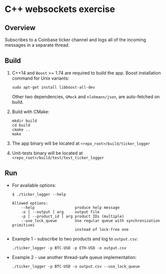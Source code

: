 C++ websockets exercise
=



Overview
-
Subscribes to a Coinbase ticker channel and logs all of the incoming messages in a separate thread.



Build
-
1. C++14 and `Boost` >= 1.74 are required to build the app. Boost installation command for Unix variants:
    ```
    sudo apt-get install libboost-all-dev
    ```
    Other two dependencies, `GMock` and `nlohmann/json`, are auto-fetched on build.

1. Build with CMake:
    ```
    mkdir build
    cd build
    cmake ..
    make
    ```

1. The app binary will be located at `<repo_root>/build/ticker_logger`

1. Unit-tests binary will be located at `<repo_root>/build/test/test_ticker_logger`



Run
-
- For available options:
    ```
    $ ./ticker_logger --help

    Allowed options:
        --help                  produce help message
        -o [ --output ] arg     output file
        -p [ --product_id ] arg product IDs (multiple)
        --use_lock_queue        Use regular queue with synchronization primitives 
                                instead of lock-free one
    ```

- Example 1 - subscribe to two products and log to `output.csv`:
    ```
    ./ticker_logger -p BTC-USD -p ETH-USD -o output.csv
    ```

- Example 2 - use another thread-safe queue implementation:
    ```
    ./ticker_logger -p BTC-USD -o output.csv --use_lock_queue
    ```
